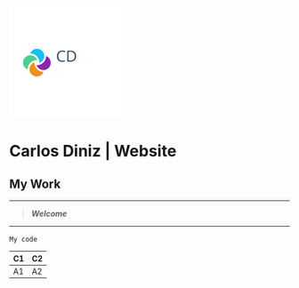 ![Logo](LogoCD.png)
# Carlos Diniz | Website
## My Work
---
> ___Welcome___

---

```
My code
```

C1 | C2
---|---
A1 | A2
